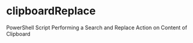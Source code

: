 # clipboardReplace
PowerShell Script Performing a Search and Replace Action on Content of Clipboard
